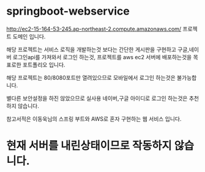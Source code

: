 # springboot-webservice
http://ec2-15-164-53-245.ap-northeast-2.compute.amazonaws.com/ 프로젝트 도메인 입니다.

해당 프로젝트는 서비스 로직을 개발하는것 보다는 간단한 게시판을 구현하고 구글,네이버 로그인api를 가져와서 로그인 하는것, 프로젝트를 aws ec2 서버에 배포하는것을 목표로한 포트폴리오 입니다.

해당 프로젝트는 80/8080포트만 열려있으므로 모바일에서 로그인 하는것은 불가능합니다.

별다른 보안설정을 하진 않았으므로 실사용 네이버,구글 아이디로 로그인 하는것은 추천하지 않습니다.

참고서적은 이동욱님의 스프링 부트와 AWS로 혼자 구현하는 웹 서비스 입니다.

# 현재 서버를 내린상태이므로 작동하지 않습니다.
